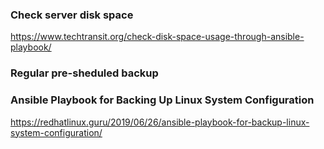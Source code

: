### Check server disk space
https://www.techtransit.org/check-disk-space-usage-through-ansible-playbook/

### Regular pre-sheduled backup 

### Ansible Playbook for Backing Up Linux System Configuration
https://redhatlinux.guru/2019/06/26/ansible-playbook-for-backup-linux-system-configuration/

### 


